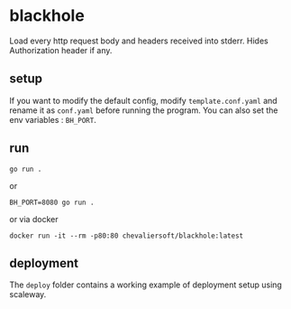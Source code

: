 # blackhole

Load every http request body and headers received into stderr.
Hides Authorization header if any.

## setup

If you want to modify the default config, modify `template.conf.yaml` and rename it as `conf.yaml` before running the program.
You can also set the env variables : `BH_PORT`.

## run

`go run .`

or

`BH_PORT=8080 go run .`

or via docker

`docker run -it --rm -p80:80 chevaliersoft/blackhole:latest`

## deployment

The `deploy` folder contains a working example of deployment setup using scaleway.
